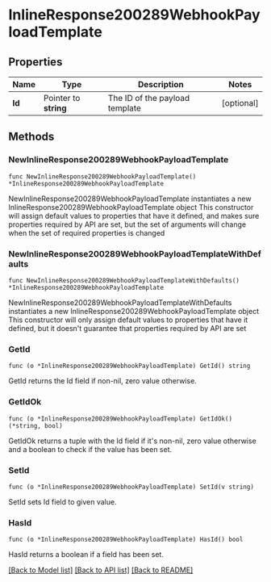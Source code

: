 # InlineResponse200289WebhookPayloadTemplate

## Properties

Name | Type | Description | Notes
------------ | ------------- | ------------- | -------------
**Id** | Pointer to **string** | The ID of the payload template | [optional] 

## Methods

### NewInlineResponse200289WebhookPayloadTemplate

`func NewInlineResponse200289WebhookPayloadTemplate() *InlineResponse200289WebhookPayloadTemplate`

NewInlineResponse200289WebhookPayloadTemplate instantiates a new InlineResponse200289WebhookPayloadTemplate object
This constructor will assign default values to properties that have it defined,
and makes sure properties required by API are set, but the set of arguments
will change when the set of required properties is changed

### NewInlineResponse200289WebhookPayloadTemplateWithDefaults

`func NewInlineResponse200289WebhookPayloadTemplateWithDefaults() *InlineResponse200289WebhookPayloadTemplate`

NewInlineResponse200289WebhookPayloadTemplateWithDefaults instantiates a new InlineResponse200289WebhookPayloadTemplate object
This constructor will only assign default values to properties that have it defined,
but it doesn't guarantee that properties required by API are set

### GetId

`func (o *InlineResponse200289WebhookPayloadTemplate) GetId() string`

GetId returns the Id field if non-nil, zero value otherwise.

### GetIdOk

`func (o *InlineResponse200289WebhookPayloadTemplate) GetIdOk() (*string, bool)`

GetIdOk returns a tuple with the Id field if it's non-nil, zero value otherwise
and a boolean to check if the value has been set.

### SetId

`func (o *InlineResponse200289WebhookPayloadTemplate) SetId(v string)`

SetId sets Id field to given value.

### HasId

`func (o *InlineResponse200289WebhookPayloadTemplate) HasId() bool`

HasId returns a boolean if a field has been set.


[[Back to Model list]](../README.md#documentation-for-models) [[Back to API list]](../README.md#documentation-for-api-endpoints) [[Back to README]](../README.md)


